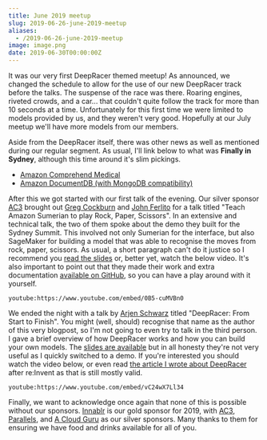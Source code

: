 ```yaml
---
title: June 2019 meetup
slug: 2019-06-26-june-2019-meetup
aliases:
  - /2019-06-26-june-2019-meetup
image: image.png
date: 2019-06-30T00:00:00Z
---
```


It was our very first DeepRacer themed meetup! As announced, we changed the schedule to allow for the use of our new DeepRacer track before the talks. The suspense of the race was there. Roaring engines, riveted crowds, and a car... that couldn't quite follow the track for more than 10 seconds at a time. Unfortunately for this first time we were limited to models provided by us, and they weren't very good. Hopefully at our July meetup we'll have more models from our members.

Aside from the DeepRacer itself, there was other news as well as mentioned during our regular segment. As usual, I'll link below to what was **Finally in Sydney**, although this time around it's slim pickings.

* [Amazon Comprehend Medical](https://aws.amazon.com/about-aws/whats-new/2019/06/comprehend-medical-available-in-asia-pacific-eu-canada/)
* [Amazon DocumentDB (with MongoDB compatibility)](https://aws.amazon.com/about-aws/whats-new/2019/06/amazon_documentdb_with_mongodb_compatibility/)

After this we got started with our first talk of the evening. Our silver sponsor [AC3](https://www.ac3.com.au/) brought out [Greg Cockburn](https://twitter.com/gergnz) and [John Ferlito](https://twitter.com/johnf) for a talk titled "Teach Amazon Sumerian to play Rock, Paper, Scissors". In an extensive and technical talk, the two of them spoke about the demo they built for the Sydney Summit. This involved not only Sumerian for the interface, but also SageMaker for building a model that was able to recognise the moves from rock, paper, scissors. As usual, a short paragraph can't do it justice so I recommend you [read the slides](SumerianTalkAC3.pdf) or, better yet, watch the below video. It's also important to point out that they made their work and extra documentation [available on GitHub](https://github.com/ac3cloud/sumerian-summit-oss), so you can have a play around with it yourself.

`youtube:https://www.youtube.com/embed/0B5-cuMVBn0`

We ended the night with a talk by [Arjen Schwarz](https://twitter.com/ArjenSchwarz) titled "DeepRacer: From Start to Finish". You might (well, should) recognise that name as the author of this very blogpost, so I'm not going to even try to talk in the third person. I gave a brief overview of how DeepRacer works and how you can build your own models. The [slides are available](DeepRacerStartToFinish.pdf) but in all honesty they're not very useful as I quickly switched to a demo. If you're interested you should watch the video below, or even read [the article I wrote about DeepRacer](https://ig.nore.me/2018/12/deepracer/) after re:Invent as that is still mostly valid.

`youtube:https://www.youtube.com/embed/vC24wX7Ll34`

Finally, we want to acknowledge once again that none of this is possible without our sponsors. [Innablr](https://innablr.com.au/) is our gold sponsor for 2019, with [AC3](https://www.ac3.com.au), [Parallels](https://www.parallels.com/au/), and [A Cloud Guru](https://acloud.guru) as our silver sponsors. Many thanks to them for ensuring we have food and drinks available for all of you.